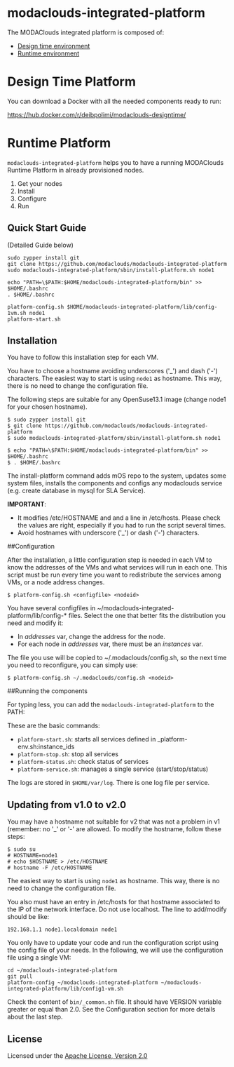 # modaclouds-integrated-platform

The MODAClouds integrated platform is composed of:

* [Design time environment](#design-time-platform)
* [Runtime environment](#runtime-platform)

# Design Time Platform

You can download a Docker with all the needed components ready to run:

https://hub.docker.com/r/deibpolimi/modaclouds-designtime/

# Runtime Platform

`modaclouds-integrated-platform` helps you to have a running MODAClouds Runtime Platform in already 
provisioned nodes.

1. Get your nodes
2. Install
3. Configure
4. Run


## Quick Start Guide ##

(Detailed Guide below)

    sudo zypper install git
    git clone https://github.com/modaclouds/modaclouds-integrated-platform
    sudo modaclouds-integrated-platform/sbin/install-platform.sh node1

    echo "PATH=\$PATH:$HOME/modaclouds-integrated-platform/bin" >> $HOME/.bashrc
    . $HOME/.bashrc

    platform-config.sh $HOME/modaclouds-integrated-platform/lib/config-1vm.sh node1
    platform-start.sh

## Installation

You have to follow this installation step for each VM.

You have to choose a hostname avoiding underscores ('\_') and dash ('-') characters.
The easiest way to start is using `node1` as hostname. 
This way, there is no need to change the configuration file.

The following steps are suitable for any OpenSuse13.1 image (change node1 for your chosen hostname).

    $ sudo zypper install git
    $ git clone https://github.com/modaclouds/modaclouds-integrated-platform
    $ sudo modaclouds-integrated-platform/sbin/install-platform.sh node1

    $ echo "PATH=\$PATH:$HOME/modaclouds-integrated-platform/bin" >> $HOME/.bashrc
    $ . $HOME/.bashrc

The install-platform command adds mOS repo to the system, updates some system files, installs the components and configs any modaclouds service (e.g. create database in mysql for SLA Service). 

**IMPORTANT**:

* It modifies /etc/HOSTNAME and and a line in /etc/hosts. Please check the values are right, especially if
  you had to run the script several times.
* Avoid hostnames with underscore ('\_') or dash ('-') characters.


##Configuration

After the installation, a little configuration step is needed in each VM to know the addresses 
of the VMs and what services will run in each one. This script must be run every time you want to 
redistribute the services among VMs, or a node address changes.

    $ platform-config.sh <configfile> <nodeid>

You have several configfiles in ~/modaclouds-integrated-platform/lib/config-\* files. Select the one that better fits the 
distribution you need and modify it:

* In _addresses_ var, change the address for the node.
* For each node in _addresses_ var, there must be an _instances_ var.

The file you use will be copied to ~/.modaclouds/config.sh,
so the next time you need to reconfigure, you can simply use:

    $ platform-config.sh ~/.modaclouds/config.sh <nodeid>


##Running the components

For typing less, you can add the `modaclouds-integrated-platform` to the PATH:


These are the basic commands:

* `platform-start.sh`: starts all services defined in \_platform-env.sh:instance\_ids
* `platform-stop.sh`: stop all services 
* `platform-status.sh`: check status of services
* `platform-service.sh`: manages a single service (start/stop/status)

The logs are stored in `$HOME/var/log`. There is one log file per service.

## Updating from v1.0 to v2.0

You may have a hostname not suitable for v2 that was not a problem in v1 (remember: no '\_' or '-' are allowed. To modify the hostname, follow these steps:

    $ sudo su
    # HOSTNAME=node1
    # echo $HOSTNAME > /etc/HOSTNAME
    # hostname -F /etc/HOSTNAME

The easiest way to start is using `node1` as hostname. This way, there is no need to change the configuration file.

You also must have an entry in /etc/hosts for that hostname associated to the IP of the network interface. Do not use localhost. The line to add/modify should be like:

    192.168.1.1 node1.localdomain node1

You only have to update your code and run the configuration script using the config file of your needs. In the following, we will use the configuration file using a single VM:

    cd ~/modaclouds-integrated-platform
    git pull
    platform-config ~/modaclouds-integrated-platform ~/modaclouds-integrated-platform/lib/config1-vm.sh

Check the content of `bin/_common.sh` file. It should have VERSION variable greater or equal than 2.0. See the Configuration section for more details about the last step.

## License ##

Licensed under the [Apache License, Version 2.0][1]

[1]: http://www.apache.org/licenses/LICENSE-2.0
